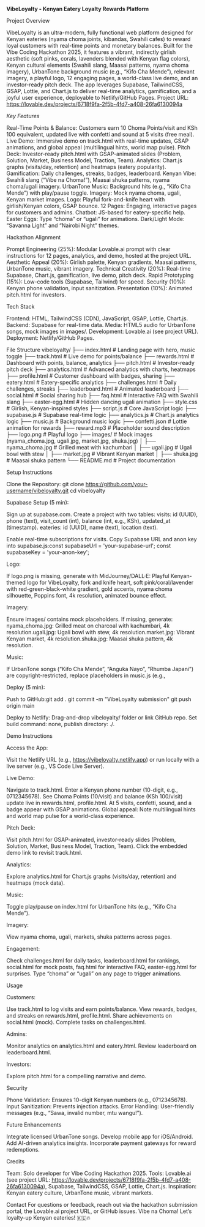 **VibeLoyalty - Kenyan Eatery Loyalty Rewards Platform**

Project Overview

VibeLoyalty is an ultra-modern, fully functional web platform designed for Kenyan eateries (nyama choma joints, kibandas, Swahili cafes) to reward loyal customers with real-time points and monetary balances. Built for the Vibe Coding Hackathon 2025, it features a vibrant, indirectly girlish aesthetic (soft pinks, corals, lavenders blended with Kenyan flag colors), Kenyan cultural elements (Swahili slang, Maasai patterns, nyama choma imagery), UrbanTone background music (e.g., “Kifo Cha Mende”), relevant imagery, a playful logo, 12 engaging pages, a world-class live demo, and an investor-ready pitch deck. The app leverages Supabase, TailwindCSS, GSAP, Lottie, and Chart.js to deliver real-time analytics, gamification, and a joyful user experience, deployable to Netlify/GitHub Pages.
Project URL: https://lovable.dev/projects/6718f9fa-2f5b-4fd7-a408-26fa6130094a

_Key Features_

Real-Time Points & Balance: Customers earn 10 Choma Points/visit and KSh 100 equivalent, updated live with confetti and sound at 5 visits (free meal).
Live Demo: Immersive demo on track.html with real-time updates, GSAP animations, and global appeal (multilingual hints, world map pulse).
Pitch Deck: Investor-ready pitch.html with GSAP-animated slides (Problem, Solution, Market, Business Model, Traction, Team).
Analytics: Chart.js graphs (visits/day, retention) and heatmaps (eatery popularity).
Gamification: Daily challenges, streaks, badges, leaderboard.
Kenyan Vibe: Swahili slang (“Vibe na Choma!”), Maasai shuka patterns, nyama choma/ugali imagery.
UrbanTone Music: Background hits (e.g., “Kifo Cha Mende”) with play/pause toggle.
Imagery: Mock nyama choma, ugali, Kenyan market images.
Logo: Playful fork-and-knife heart with girlish/Kenyan colors, GSAP bounce.
12 Pages: Engaging, interactive pages for customers and admins.
Chatbot: JS-based for eatery-specific help.
Easter Eggs: Type “choma” or “ugali” for animations.
Dark/Light Mode: “Savanna Light” and “Nairobi Night” themes.

Hackathon Alignment

Prompt Engineering (25%): Modular Lovable.ai prompt with clear instructions for 12 pages, analytics, and demo, hosted at the project URL.
Aesthetic Appeal (20%): Girlish palette, Kenyan gradients, Maasai patterns, UrbanTone music, vibrant imagery.
Technical Creativity (20%): Real-time Supabase, Chart.js, gamification, live demo, pitch deck.
Rapid Prototyping (15%): Low-code tools (Supabase, Tailwind) for speed.
Security (10%): Kenyan phone validation, input sanitization.
Presentation (10%): Animated pitch.html for investors.

Tech Stack

Frontend: HTML, TailwindCSS (CDN), JavaScript, GSAP, Lottie, Chart.js.
Backend: Supabase for real-time data.
Media: HTML5 audio for UrbanTone songs, mock images in images/.
Development: Lovable.ai (see project URL).
Deployment: Netlify/GitHub Pages.

File Structure
vibeloyalty/
├── index.html              # Landing page with hero, music toggle
├── track.html              # Live demo for points/balance
├── rewards.html            # Dashboard with points, balance, analytics
├── pitch.html              # Investor-ready pitch deck
├── analytics.html          # Advanced analytics with charts, heatmaps
├── profile.html            # Customer dashboard with badges, sharing
├── eatery.html             # Eatery-specific analytics
├── challenges.html         # Daily challenges, streaks
├── leaderboard.html        # Animated leaderboard
├── social.html             # Social sharing hub
├── faq.html                # Interactive FAQ with Swahili slang
├── easter-egg.html         # Hidden dancing ugali animation
├── style.css               # Girlish, Kenyan-inspired styles
├── script.js               # Core JavaScript logic
├── supabase.js             # Supabase real-time logic
├── analytics.js            # Chart.js analytics logic
├── music.js                # Background music logic
├── confetti.json           # Lottie animation for rewards
├── reward.mp3              # Placeholder sound description
├── logo.png                # Playful logo
├── images/                 # Mock images (nyama_choma.jpg, ugali.jpg, market.jpg, shuka.jpg)
│   ├── nyama_choma.jpg     # Grilled meat with kachumbari
│   ├── ugali.jpg           # Ugali bowl with stew
│   ├── market.jpg          # Vibrant Kenyan market
│   ├── shuka.jpg           # Maasai shuka pattern
└── README.md               # Project documentation

Setup Instructions

Clone the Repository:
git clone https://github.com/your-username/vibeloyalty.git
cd vibeloyalty


Supabase Setup (5 min):

Sign up at supabase.com.
Create a project with two tables:
visits: id (UUID), phone (text), visit_count (int), balance (int, e.g., KSh), updated_at (timestamp).
eateries: id (UUID), name (text), location (text).


Enable real-time subscriptions for visits.
Copy Supabase URL and anon key into supabase.js:const supabaseUrl = 'your-supabase-url';
const supabaseKey = 'your-anon-key';




Logo:

If logo.png is missing, generate with MidJourney/DALL·E:
Playful Kenyan-themed logo for VibeLoyalty, fork and knife heart, soft pink/coral/lavender with red-green-black-white gradient, gold accents, nyama choma silhouette, Poppins font, 4k resolution, animated bounce effect.




Imagery:

Ensure images/ contains mock placeholders. If missing, generate:
nyama_choma.jpg: Grilled meat on charcoal with kachumbari, 4k resolution.ugali.jpg: Ugali bowl with stew, 4k resolution.market.jpg: Vibrant Kenyan market, 4k resolution.shuka.jpg: Maasai shuka pattern, 4k resolution.




Music:

If UrbanTone songs (“Kifo Cha Mende”, “Anguka Nayo”, “Rhumba Japani”) are copyright-restricted, replace placeholders in music.js (e.g., <audio src="kifo-cha-mende.mp3">) with royalty-free UrbanTone-style music from sources like Free Music Archive.


Deploy (5 min):

Push to GitHub:git add .
git commit -m "VibeLoyalty submission"
git push origin main


Deploy to Netlify:
Drag-and-drop vibeloyalty/ folder or link GitHub repo.
Set build command: none, publish directory: ./.





Demo Instructions

Access the App:

Visit the Netlify URL (e.g., https://vibeloyalty.netlify.app) or run locally with a live server (e.g., VS Code Live Server).


Live Demo:

Navigate to track.html.
Enter a Kenyan phone number (10-digit, e.g., 0712345678).
See Choma Points (10/visit) and balance (KSh 100/visit) update live in rewards.html, profile.html.
At 5 visits, confetti, sound, and a badge appear with GSAP animations.
Global appeal: Note multilingual hints and world map pulse for a world-class experience.


Pitch Deck:

Visit pitch.html for GSAP-animated, investor-ready slides (Problem, Solution, Market, Business Model, Traction, Team).
Click the embedded demo link to revisit track.html.


Analytics:

Explore analytics.html for Chart.js graphs (visits/day, retention) and heatmaps (mock data).


Music:

Toggle play/pause on index.html for UrbanTone hits (e.g., “Kifo Cha Mende”).


Imagery:

View nyama choma, ugali, markets, shuka patterns across pages.


Engagement:

Check challenges.html for daily tasks, leaderboard.html for rankings, social.html for mock posts, faq.html for interactive FAQ, easter-egg.html for surprises.
Type “choma” or “ugali” on any page to trigger animations.



Usage

Customers:

Use track.html to log visits and earn points/balance.
View rewards, badges, and streaks on rewards.html, profile.html.
Share achievements on social.html (mock).
Complete tasks on challenges.html.


Admins:

Monitor analytics on analytics.html and eatery.html.
Review leaderboard on leaderboard.html.


Investors:

Explore pitch.html for a compelling narrative and demo.



Security

Phone Validation: Ensures 10-digit Kenyan numbers (e.g., 0712345678).
Input Sanitization: Prevents injection attacks.
Error Handling: User-friendly messages (e.g., “Sawa, invalid number, mtu wangu!”).

Future Enhancements

Integrate licensed UrbanTone songs.
Develop mobile app for iOS/Android.
Add AI-driven analytics insights.
Incorporate payment gateways for reward redemptions.

Credits

Team: Solo developer for Vibe Coding Hackathon 2025.
Tools: Lovable.ai (see project URL: https://lovable.dev/projects/6718f9fa-2f5b-4fd7-a408-26fa6130094a), Supabase, TailwindCSS, GSAP, Lottie, Chart.js.
Inspiration: Kenyan eatery culture, UrbanTone music, vibrant markets.

Contact
For questions or feedback, reach out via the hackathon submission portal, the Lovable.ai project URL, or GitHub issues.
Vibe na Choma! Let’s loyalty-up Kenyan eateries! 🇰🇪🔥
